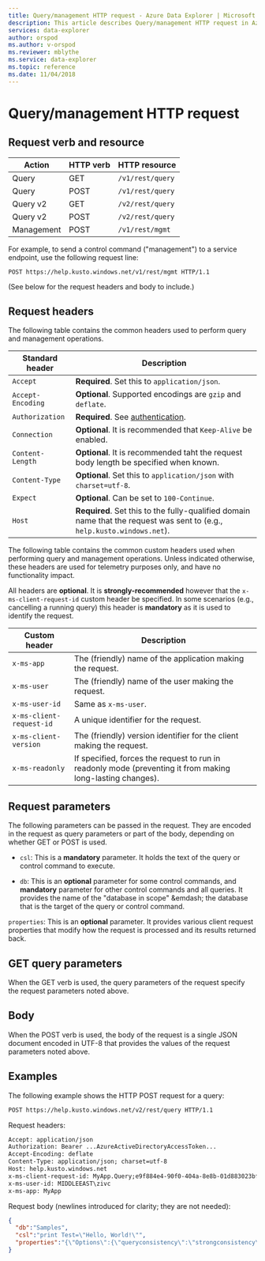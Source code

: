 ```yaml
---
title: Query/management HTTP request - Azure Data Explorer | Microsoft Docs
description: This article describes Query/management HTTP request in Azure Data Explorer.
services: data-explorer
author: orspod
ms.author: v-orspod
ms.reviewer: mblythe
ms.service: data-explorer
ms.topic: reference
ms.date: 11/04/2018
---
```

# Query/management HTTP request

## Request verb and resource

|Action    |HTTP verb|HTTP resource   |
|----------|---------|----------------|
|Query     |GET      |`/v1/rest/query`|
|Query     |POST     |`/v1/rest/query`|
|Query v2  |GET      |`/v2/rest/query`|
|Query v2  |POST     |`/v2/rest/query`|
|Management|POST     |`/v1/rest/mgmt` |

For example, to send a control command ("management") to a service endpoint,
use the following request line:

```
POST https://help.kusto.windows.net/v1/rest/mgmt HTTP/1.1
```

(See below for the request headers and body to include.)

## Request headers

The following table contains the common headers used to perform query and management
operations.

|Standard header  |Description                                                                                                             |
|-----------------|------------------------------------------------------------------------------------------------------------------------|
|`Accept`         |**Required**. Set this to `application/json`.                                                                           |
|`Accept-Encoding`|**Optional**. Supported encodings are `gzip` and `deflate`.                                                             |
|`Authorization`  |**Required**. See [authentication](./authentication.md).                                                                |
|`Connection`     |**Optional**. It is recommended that `Keep-Alive` be enabled.                                                           |
|`Content-Length` |**Optional**. It is recommended taht the request body length be specified when known.                                   |
|`Content-Type`   |**Optional**. Set this to `application/json` with `charset=utf-8`.                                                      |
|`Expect`         |**Optional**. Can be set to `100-Continue`.                                                                             |
|`Host`           |**Required**. Set this to the fully-qualified domain name that the request was sent to (e.g., `help.kusto.windows.net`).|

The following table contains the common custom headers used when performing query
and management operations. Unless indicated otherwise, these headers are used
for telemetry purposes only, and have no functionality impact.

All headers are **optional**. It is **strongly-recommended** however that the
`x-ms-client-request-id` custom header be specified. In some scenarios (e.g.,
cancelling a running query) this header is **mandatory** as it is used to identify
the request.


|Custom header           |Description                                                                                               |
|------------------------|----------------------------------------------------------------------------------------------------------|
|`x-ms-app`              |The (friendly) name of the application making the request.                                                |
|`x-ms-user`             |The (friendly) name of the user making the request.                                                       |
|`x-ms-user-id`          |Same as `x-ms-user`.                                                                                      |
|`x-ms-client-request-id`|A unique identifier for the request.                                                                      |
|`x-ms-client-version`   |The (friendly) version identifier for the client making the request.                                      |
|`x-ms-readonly`         |If specified, forces the request to run in readonly mode (preventing it from making long-lasting changes).|

## Request parameters

The following parameters can be passed in the request. They are encoded in the
request as query parameters or part of the body, depending on whether GET or
POST is used.

* `csl`: This is a **mandatory** parameter. It holds the text of the query
  or control command to execute.

* `db`: This is an **optional** parameter for some control commands, and **mandatory**
  parameter for other control commands and all queries. It provides the name
  of the "database in scope" &emdash; the database that is the target of the
  query or control command.

`properties`: This is an **optional** parameter. It provides various
  client request properties that modify how the request is processed and its
  results returned back.

## GET query parameters

When the GET verb is used, the query parameters of the request specify the
request parameters noted above.

## Body

When the POST verb is used, the body of the request is a single JSON document
encoded in UTF-8 that provides the values of the request parameters noted
above.

## Examples

The following example shows the HTTP POST request for a query:

```txt
POST https://help.kusto.windows.net/v2/rest/query HTTP/1.1
```

Request headers:

```txt
Accept: application/json
Authorization: Bearer ...AzureActiveDirectoryAccessToken...
Accept-Encoding: deflate
Content-Type: application/json; charset=utf-8
Host: help.kusto.windows.net
x-ms-client-request-id: MyApp.Query;e9f884e4-90f0-404a-8e8b-01d883023bf1
x-ms-user-id: MIDDLEEAST\zivc
x-ms-app: MyApp
```

Request body (newlines introduced for clarity; they are not needed):

```json
{
  "db":"Samples",
  "csl":"print Test=\"Hello, World!\"",
  "properties":"{\"Options\":{\"queryconsistency\":\"strongconsistency\"},\"Parameters\":{},\"ClientRequestId\":\"MyApp.Query;e9f884e4-90f0-404a-8e8b-01d883023bf1\"}"
}
```